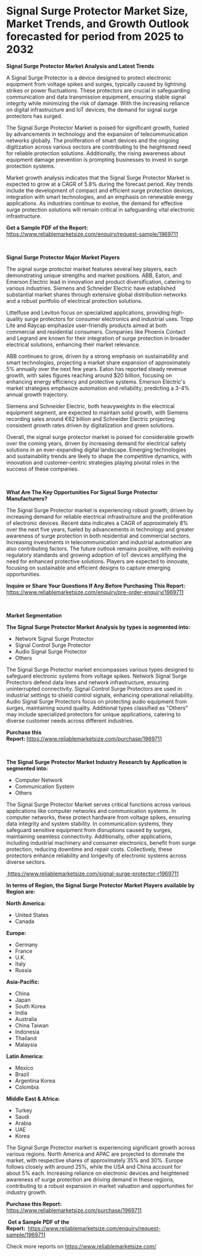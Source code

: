 <p><h1>Signal Surge Protector Market Size, Market Trends, and Growth Outlook forecasted for period from 2025 to 2032</h1></p><p><strong>Signal Surge Protector Market Analysis and Latest Trends</strong></p>
<p><p>A Signal Surge Protector is a device designed to protect electronic equipment from voltage spikes and surges, typically caused by lightning strikes or power fluctuations. These protectors are crucial in safeguarding communication and data transmission equipment, ensuring stable signal integrity while minimizing the risk of damage. With the increasing reliance on digital infrastructure and IoT devices, the demand for signal surge protectors has surged.</p><p>The Signal Surge Protector Market is poised for significant growth, fueled by advancements in technology and the expansion of telecommunication networks globally. The proliferation of smart devices and the ongoing digitization across various sectors are contributing to the heightened need for reliable protection solutions. Additionally, the rising awareness about equipment damage prevention is prompting businesses to invest in surge protection systems.</p><p>Market growth analysis indicates that the Signal Surge Protector Market is expected to grow at a CAGR of 5.8% during the forecast period. Key trends include the development of compact and efficient surge protection devices, integration with smart technologies, and an emphasis on renewable energy applications. As industries continue to evolve, the demand for effective surge protection solutions will remain critical in safeguarding vital electronic infrastructure.</p></p>
<p><strong>Get a Sample PDF of the Report:&nbsp;</strong> <a href="https://www.reliablemarketsize.com/enquiry/request-sample/1969711?utm_campaign=2296&utm_medium=2&utm_source=Github&utm_content=ia&utm_term=13022025&utm_id=signal-surge-protector">https://www.reliablemarketsize.com/enquiry/request-sample/1969711</a></p>
<p>&nbsp;</p>
<p><strong>Signal Surge Protector Major Market Players</strong></p>
<p><p>The signal surge protector market features several key players, each demonstrating unique strengths and market positions. ABB, Eaton, and Emerson Electric lead in innovation and product diversification, catering to various industries. Siemens and Schneider Electric have established substantial market shares through extensive global distribution networks and a robust portfolio of electrical protection solutions. </p><p>Littelfuse and Leviton focus on specialized applications, providing high-quality surge protectors for consumer electronics and industrial uses. Tripp Lite and Raycap emphasize user-friendly products aimed at both commercial and residential consumers. Companies like Phoenix Contact and Legrand are known for their integration of surge protection in broader electrical solutions, enhancing their market relevance.</p><p>ABB continues to grow, driven by a strong emphasis on sustainability and smart technologies, projecting a market share expansion of approximately 5% annually over the next few years. Eaton has reported steady revenue growth, with sales figures reaching around $20 billion, focusing on enhancing energy efficiency and protective systems. Emerson Electric's market strategies emphasize automation and reliability, predicting a 3-4% annual growth trajectory.</p><p>Siemens and Schneider Electric, both heavyweights in the electrical equipment segment, are expected to maintain solid growth, with Siemens recording sales around €62 billion and Schneider Electric projecting consistent growth rates driven by digitalization and green solutions.</p><p>Overall, the signal surge protector market is poised for considerable growth over the coming years, driven by increasing demand for electrical safety solutions in an ever-expanding digital landscape. Emerging technologies and sustainability trends are likely to shape the competitive dynamics, with innovation and customer-centric strategies playing pivotal roles in the success of these companies.</p></p>
<p>&nbsp;</p>
<p><strong>What Are The Key Opportunities For Signal Surge Protector Manufacturers?</strong></p>
<p><p>The Signal Surge Protector market is experiencing robust growth, driven by increasing demand for reliable electrical infrastructure and the proliferation of electronic devices. Recent data indicates a CAGR of approximately 8% over the next five years, fueled by advancements in technology and greater awareness of surge protection in both residential and commercial sectors. Increasing investments in telecommunication and industrial automation are also contributing factors. The future outlook remains positive, with evolving regulatory standards and growing adoption of IoT devices amplifying the need for enhanced protective solutions. Players are expected to innovate, focusing on sustainable and efficient designs to capture emerging opportunities.</p></p>
<p><strong>Inquire or Share Your Questions If Any Before Purchasing This Report:</strong> <a href="https://www.reliablemarketsize.com/enquiry/pre-order-enquiry/1969711?utm_campaign=2296&utm_medium=2&utm_source=Github&utm_content=ia&utm_term=13022025&utm_id=signal-surge-protector">https://www.reliablemarketsize.com/enquiry/pre-order-enquiry/1969711</a></p>
<p>&nbsp;</p>
<p><strong>Market Segmentation</strong></p>
<p><strong>The Signal Surge Protector Market Analysis by types is segmented into:</strong></p>
<p><ul><li>Network Signal Surge Protector</li><li>Signal Control Surge Protector</li><li>Audio Signal Surge Protector</li><li>Others</li></ul></p>
<p><p>The Signal Surge Protector market encompasses various types designed to safeguard electronic systems from voltage spikes. Network Signal Surge Protectors defend data lines and network infrastructure, ensuring uninterrupted connectivity. Signal Control Surge Protectors are used in industrial settings to shield control signals, enhancing operational reliability. Audio Signal Surge Protectors focus on protecting audio equipment from surges, maintaining sound quality. Additional types classified as "Others" may include specialized protectors for unique applications, catering to diverse customer needs across different industries.</p></p>
<p><strong>Purchase this Report:&nbsp;</strong><a href="https://www.reliablemarketsize.com/purchase/1969711?utm_campaign=2296&utm_medium=2&utm_source=Github&utm_content=ia&utm_term=13022025&utm_id=signal-surge-protector">https://www.reliablemarketsize.com/purchase/1969711</a></p>
<p>&nbsp;</p>
<p><strong>The Signal Surge Protector Market Industry Research by Application is segmented into:</strong></p>
<p><ul><li>Computer Network</li><li>Communication System</li><li>Others</li></ul></p>
<p><p>The Signal Surge Protector Market serves critical functions across various applications like computer networks and communication systems. In computer networks, these protect hardware from voltage spikes, ensuring data integrity and system stability. In communication systems, they safeguard sensitive equipment from disruptions caused by surges, maintaining seamless connectivity. Additionally, other applications, including industrial machinery and consumer electronics, benefit from surge protection, reducing downtime and repair costs. Collectively, these protectors enhance reliability and longevity of electronic systems across diverse sectors.</p></p>
<p><a href="https://www.reliablemarketsize.com/signal-surge-protector-r1969711?utm_campaign=2296&utm_medium=2&utm_source=Github&utm_content=ia&utm_term=13022025&utm_id=signal-surge-protector">&nbsp;https://www.reliablemarketsize.com/signal-surge-protector-r1969711</a></p>
<p><strong>In terms of Region, the Signal Surge Protector Market Players available by Region are:</strong></p>
<p>
    <p> <strong> North America: </strong>
        <ul>
            <li>United States</li>
            <li>Canada</li>
        </ul>
        </p> 
    <p> <strong> Europe: </strong>
        <ul>
            <li>Germany</li>
            <li>France</li>
            <li>U.K.</li>
            <li>Italy</li>
            <li>Russia</li>
        </ul>
        </p> 
    <p> <strong> Asia-Pacific: </strong>
        <ul>
            <li>China</li>
            <li>Japan</li>
            <li>South Korea</li>
            <li>India</li>
            <li>Australia</li>
            <li>China Taiwan</li>
            <li>Indonesia</li>
            <li>Thailand</li>
            <li>Malaysia</li>
        </ul>
        </p> 
    <p> <strong> Latin America: </strong>
        <ul>
            <li>Mexico</li>
            <li>Brazil</li>
            <li>Argentina Korea</li>
            <li>Colombia</li>
        </ul>
        </p> 
    <p> <strong> Middle East & Africa: </strong>
        <ul>
            <li>Turkey</li>
            <li>Saudi</li>
            <li>Arabia</li>
            <li>UAE</li>
            <li>Korea</li>
        </ul>
    </p>
    </p>
<p><p>The Signal Surge Protector market is experiencing significant growth across various regions. North America and APAC are projected to dominate the market, with respective shares of approximately 35% and 30%. Europe follows closely with around 25%, while the USA and China account for about 5% each. Increasing reliance on electronic devices and heightened awareness of surge protection are driving demand in these regions, contributing to a robust expansion in market valuation and opportunities for industry growth.</p></p>
<p><strong>Purchase this Report: </strong><a href="https://www.reliablemarketsize.com/purchase/1969711?utm_campaign=2296&utm_medium=2&utm_source=Github&utm_content=ia&utm_term=13022025&utm_id=signal-surge-protector">https://www.reliablemarketsize.com/purchase/1969711</a></p>
<p>&nbsp;<strong>Get a Sample PDF of the Report:&nbsp;&nbsp;</strong><a href="https://www.reliablemarketsize.com/enquiry/request-sample/1969711?utm_campaign=2296&utm_medium=2&utm_source=Github&utm_content=ia&utm_term=13022025&utm_id=signal-surge-protector">https://www.reliablemarketsize.com/enquiry/request-sample/1969711</a></p>
<p><strong></strong></p>
<p>Check more reports on <a href="https://www.reliablemarketsize.com/?utm_campaign=2296&utm_medium=2&utm_source=Github&utm_content=ia&utm_term=13022025&utm_id=signal-surge-protector">https://www.reliablemarketsize.com/</a></p>